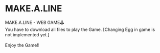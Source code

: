 # MAKE.A.LINE
MAKE.A.LINE - WEB GAME🕹<br>
You have to download all files to play the Game. [Changing Egg in game is not implemented yet.]<br><br>
Enjoy the Game!!
